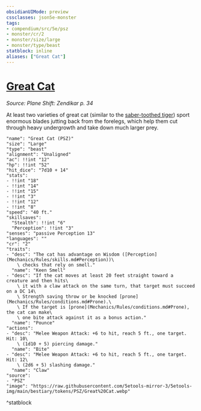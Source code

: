 ```yaml
---
obsidianUIMode: preview
cssclasses: json5e-monster
tags:
- compendium/src/5e/psz
- monster/cr/2
- monster/size/large
- monster/type/beast
statblock: inline
aliases: ["Great Cat"]
---
```

# [Great Cat](Mechanics\bestiary\beast/great-cat-psz.md)
*Source: Plane Shift: Zendikar p. 34*  

At least two varieties of great cat (similar to the [saber-toothed tiger](Mechanics/bestiary/beast/saber-toothed-tiger.md)) sport enormous blades jutting back from the forelegs, which help them cut through heavy undergrowth and take down much larger prey.

```statblock
"name": "Great Cat (PSZ)"
"size": "Large"
"type": "beast"
"alignment": "Unaligned"
"ac": !!int "12"
"hp": !!int "52"
"hit_dice": "7d10 + 14"
"stats":
- !!int "18"
- !!int "14"
- !!int "15"
- !!int "3"
- !!int "12"
- !!int "8"
"speed": "40 ft."
"skillsaves":
  "Stealth": !!int "6"
  "Perception": !!int "3"
"senses": "passive Perception 13"
"languages": ""
"cr": "2"
"traits":
- "desc": "The cat has advantage on Wisdom ([Perception](Mechanics/Rules/skills.md#Perception))\
    \ checks that rely on smell."
  "name": "Keen Smell"
- "desc": "If the cat moves at least 20 feet straight toward a creature and then hits\
    \ it with a claw attack on the same turn, that target must succeed on a DC 14\
    \ Strength saving throw or be knocked [prone](Mechanics/Rules/conditions.md#Prone).\
    \ If the target is [prone](Mechanics/Rules/conditions.md#Prone), the cat can make\
    \ one bite attack against it as a bonus action."
  "name": "Pounce"
"actions":
- "desc": "Melee Weapon Attack: +6 to hit, reach 5 ft., one target. Hit: 10\
    \ (1d10 + 5) piercing damage."
  "name": "Bite"
- "desc": "Melee Weapon Attack: +6 to hit, reach 5 ft., one target. Hit: 12\
    \ (2d6 + 5) slashing damage."
  "name": "Claw"
"source":
- "PSZ"
"image": "https://raw.githubusercontent.com/5etools-mirror-3/5etools-img/main/bestiary/tokens/PSZ/Great%20Cat.webp"
```
^statblock